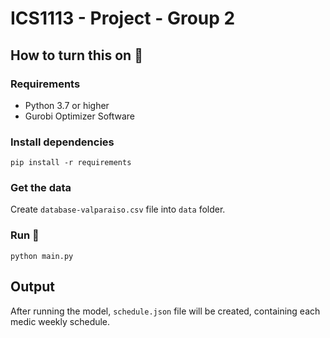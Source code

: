 # ICS1113 - Project - Group 2
## How to turn this on :rocket:

### Requirements

- Python 3.7 or higher
- Gurobi Optimizer Software

### Install dependencies

`pip install -r requirements`

### Get the data

Create `database-valparaiso.csv` file into `data` folder.

### Run :tada:

`python main.py`

## Output

After running the model, `schedule.json` file will be created, containing each medic weekly schedule.